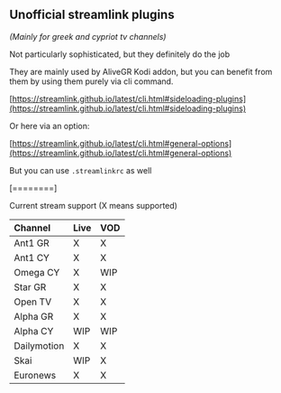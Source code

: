 ## Unofficial streamlink plugins

*(Mainly for greek and cypriot tv channels)*

Not particularly sophisticated, but they definitely do the job

They are mainly used by AliveGR Kodi addon, but you can benefit from them by using them purely via cli command.

[https://streamlink.github.io/latest/cli.html#sideloading-plugins](https://streamlink.github.io/latest/cli.html#sideloading-plugins)

Or here via an option:

[https://streamlink.github.io/latest/cli.html#general-options](https://streamlink.github.io/latest/cli.html#general-options)

But you can use `.streamlinkrc` as well

[========]

Current stream support (X means supported)

| Channel | Live | VOD |
| :------------ | :------------ | :------------ |
| Ant1 GR | X | X |
| Ant1 CY | X | X |
| Omega CY | X | WIP |
| Star GR | X | X |
| Open TV | X | X |
| Alpha GR | X | X |
| Alpha CY | WIP | WIP |
| Dailymotion | X | X |
| Skai | WIP | X |
| Euronews | X | X |

